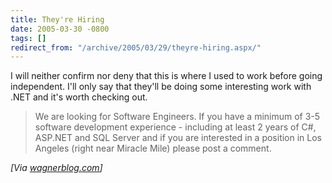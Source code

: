 ```yaml
---
title: They're Hiring
date: 2005-03-30 -0800
tags: []
redirect_from: "/archive/2005/03/29/theyre-hiring.aspx/"
---
```


I will neither confirm nor deny that this is where I used to work before
going independent. I'll only say that they'll be doing some interesting
work with .NET and it's worth checking out.

> We are looking for Software Engineers. If you have a minimum of 3-5
> software development experience - including at least 2 years of C#,
> ASP.NET and SQL Server and if you are interested in a position in Los
> Angeles (right near Miracle Mile) please post a comment.

*[Via [wagnerblog.com](http://wagnerblog.com/index.php?p=395)]*

